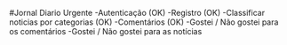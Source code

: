 #Jornal Diario Urgente
-Autenticação (OK)
-Registro (OK)
-Classificar noticias por categorias (OK)
-Comentários (OK)
-Gostei / Não gostei para os comentários
-Gostei / Não gostei para as notícias
